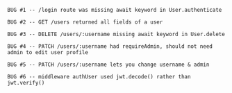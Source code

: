     BUG #1 -- /login route was missing await keyword in User.authenticate

    BUG #2 -- GET /users returned all fields of a user

    BUG #3 -- DELETE /users/:username missing await keyword in User.delete

    BUG #4 -- PATCH /users/:username had requireAdmin, should not need admin to edit user profile

    BUG #5 -- PATCH /users/:username lets you change username & admin

    BUG #6 -- middleware authUser used jwt.decode() rather than jwt.verify()